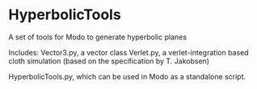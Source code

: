 HyperbolicTools
===============

A set of tools for Modo to generate hyperbolic planes

Includes:
Vector3.py, a vector class
Verlet.py, a verlet-integration based cloth simulation (based on the specification by T. Jakobsen)


HyperbolicTools.py, which can be used in Modo as a standalone script.
